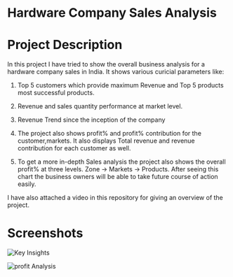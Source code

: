 # Hardware Company Sales Analysis

<h1> Project Description</h1>
In this project I have tried to show the overall business analysis for a hardware company sales in India. It shows various curicial parameters like:

1. Top 5 customers which provide maximum Revenue and Top 5 products most successful products.

2. Revenue and sales quantity performance at market level.

3. Revenue Trend since the inception of the company

4. The project also shows profit% and profit% contribution for the customer,markets. It also displays Total revenue and revenue contribution for each customer as well.

5. To get a more in-depth Sales analysis the project also shows the overall profit% at three levels. Zone -> Markets -> Products. After seeing this chart the business owners will be able to take future course of action easily.

I have also attached a video in this repository for giving an overview of the project.

<h1> Screenshots</h1>

![Key Insights](https://user-images.githubusercontent.com/51090958/236295713-9422445c-0a77-48e8-99cc-2aceacabcaa5.jpg)


![profit Analysis](https://user-images.githubusercontent.com/51090958/236295985-04c163fd-f02d-4007-bc7b-3f8741b165d1.jpg)











